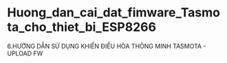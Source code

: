 # Huong_dan_cai_dat_fimware_Tasmota_cho_thiet_bi_ESP8266
6.HƯỚNG DẪN SỬ DỤNG KHIỂN ĐIỀU HÒA THÔNG MINH TASMOTA - UPLOAD FW
